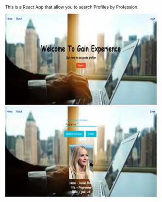This is a React App that allow you to search Profiles by Profession.

<img src="src/images/Screenshot Wel.png" width="500" height="300" >
<br>
<img src="src/images/Screenshot Search.png" width="500" height="300" >


